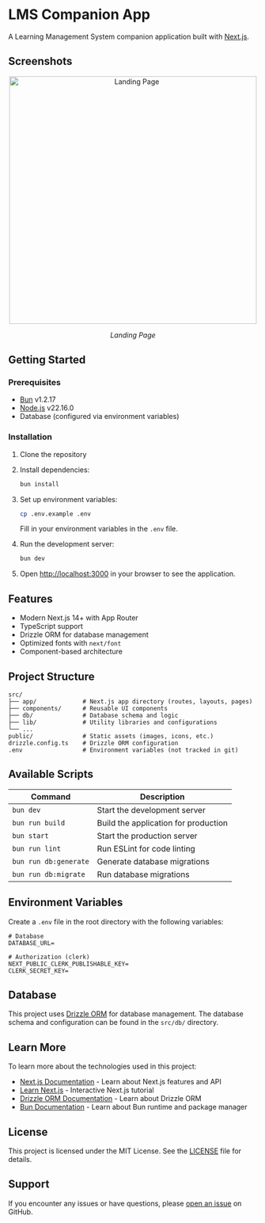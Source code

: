 # LMS Companion App

A Learning Management System companion application built with [Next.js](https://nextjs.org).
## Screenshots
<div align="center">
  <img src="https://github.com/user-attachments/assets/6d6c46e2-f883-495a-9433-d6b5137dd536" alt="Landing Page" width="500">
  <p><em>Landing Page</em></p>
</div>

## Getting Started

### Prerequisites

- [Bun](https://bun.sh/) v1.2.17
- [Node.js](https://nodejs.org/) v22.16.0
- Database (configured via environment variables)

### Installation

1. Clone the repository
2. Install dependencies:
   ```bash
   bun install
   ```
3. Set up environment variables:

   ```bash
   cp .env.example .env
   ```

   Fill in your environment variables in the `.env` file.

4. Run the development server:

   ```bash
   bun dev
   ```

5. Open [http://localhost:3000](http://localhost:3000) in your browser to see the application.

## Features

- Modern Next.js 14+ with App Router
- TypeScript support
- Drizzle ORM for database management
- Optimized fonts with `next/font`
- Component-based architecture

## Project Structure

```
src/
├── app/             # Next.js app directory (routes, layouts, pages)
├── components/      # Reusable UI components
├── db/              # Database schema and logic
├── lib/             # Utility libraries and configurations
└── ...
public/              # Static assets (images, icons, etc.)
drizzle.config.ts    # Drizzle ORM configuration
.env                 # Environment variables (not tracked in git)
```

## Available Scripts

| Command               | Description                          |
| --------------------- | ------------------------------------ |
| `bun dev`             | Start the development server         |
| `bun run build`       | Build the application for production |
| `bun start`           | Start the production server          |
| `bun run lint`        | Run ESLint for code linting          |
| `bun run db:generate` | Generate database migrations         |
| `bun run db:migrate`  | Run database migrations              |

## Environment Variables

Create a `.env` file in the root directory with the following variables:

```env
# Database
DATABASE_URL=

# Authorization (clerk)
NEXT_PUBLIC_CLERK_PUBLISHABLE_KEY=
CLERK_SECRET_KEY=
```

## Database

This project uses [Drizzle ORM](https://orm.drizzle.team/) for database management. The database schema and configuration can be found in the `src/db/` directory.

<!-- ## Deployment

### Vercel (Recommended)

The easiest way to deploy your Next.js app is to use the [Vercel Platform](https://vercel.com/new?utm_medium=default-template&filter=next.js&utm_source=create-next-app&utm_campaign=create-next-app-readme) from the creators of Next.js.

Check out the [Next.js deployment documentation](https://nextjs.org/docs/app/building-your-application/deploying) for more details.

### Other Platforms

This application can be deployed on any platform that supports Node.js applications, such as:

- Railway
- Render
- DigitalOcean App Platform
- AWS
- Google Cloud Platform -->

## Learn More

To learn more about the technologies used in this project:

- [Next.js Documentation](https://nextjs.org/docs) - Learn about Next.js features and API
- [Learn Next.js](https://nextjs.org/learn) - Interactive Next.js tutorial
- [Drizzle ORM Documentation](https://orm.drizzle.team/) - Learn about Drizzle ORM
- [Bun Documentation](https://bun.sh/docs) - Learn about Bun runtime and package manager

<!-- ## Contributing

1. Fork the repository
2. Create your feature branch (`git checkout -b feature/amazing-feature`)
3. Make your changes
4. Commit your changes (`git commit -m 'Add some amazing feature'`)
5. Push to the branch (`git push origin feature/amazing-feature`)
6. Open a Pull Request -->

## License

This project is licensed under the MIT License. See the [LICENSE](LICENSE) file for details.

## Support

If you encounter any issues or have questions, please [open an issue](https://github.com/itsZidd/lms-companion-app/issues) on GitHub.
